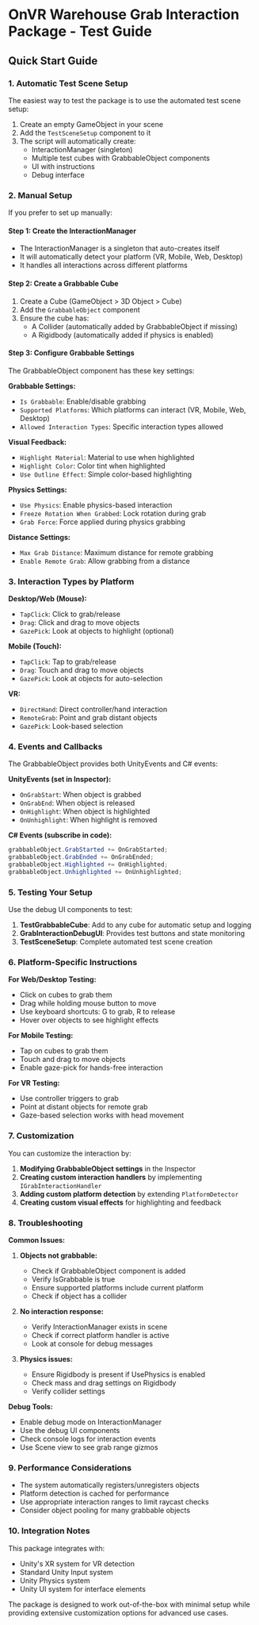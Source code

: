 # OnVR Warehouse Grab Interaction Package - Test Guide

## Quick Start Guide

### 1. Automatic Test Scene Setup

The easiest way to test the package is to use the automated test scene setup:

1. Create an empty GameObject in your scene
2. Add the `TestSceneSetup` component to it
3. The script will automatically create:
   - InteractionManager (singleton)
   - Multiple test cubes with GrabbableObject components
   - UI with instructions
   - Debug interface

### 2. Manual Setup

If you prefer to set up manually:

#### Step 1: Create the InteractionManager
- The InteractionManager is a singleton that auto-creates itself
- It will automatically detect your platform (VR, Mobile, Web, Desktop)
- It handles all interactions across different platforms

#### Step 2: Create a Grabbable Cube
1. Create a Cube (GameObject > 3D Object > Cube)
2. Add the `GrabbableObject` component
3. Ensure the cube has:
   - A Collider (automatically added by GrabbableObject if missing)
   - A Rigidbody (automatically added if physics is enabled)

#### Step 3: Configure Grabbable Settings
The GrabbableObject component has these key settings:

**Grabbable Settings:**
- `Is Grabbable`: Enable/disable grabbing
- `Supported Platforms`: Which platforms can interact (VR, Mobile, Web, Desktop)
- `Allowed Interaction Types`: Specific interaction types allowed

**Visual Feedback:**
- `Highlight Material`: Material to use when highlighted
- `Highlight Color`: Color tint when highlighted
- `Use Outline Effect`: Simple color-based highlighting

**Physics Settings:**
- `Use Physics`: Enable physics-based interaction
- `Freeze Rotation When Grabbed`: Lock rotation during grab
- `Grab Force`: Force applied during physics grabbing

**Distance Settings:**
- `Max Grab Distance`: Maximum distance for remote grabbing
- `Enable Remote Grab`: Allow grabbing from a distance

### 3. Interaction Types by Platform

**Desktop/Web (Mouse):**
- `TapClick`: Click to grab/release
- `Drag`: Click and drag to move objects
- `GazePick`: Look at objects to highlight (optional)

**Mobile (Touch):**
- `TapClick`: Tap to grab/release
- `Drag`: Touch and drag to move objects
- `GazePick`: Look at objects for auto-selection

**VR:**
- `DirectHand`: Direct controller/hand interaction
- `RemoteGrab`: Point and grab distant objects
- `GazePick`: Look-based selection

### 4. Events and Callbacks

The GrabbableObject provides both UnityEvents and C# events:

**UnityEvents (set in Inspector):**
- `OnGrabStart`: When object is grabbed
- `OnGrabEnd`: When object is released
- `OnHighlight`: When object is highlighted
- `OnUnhighlight`: When highlight is removed

**C# Events (subscribe in code):**
```csharp
grabbableObject.GrabStarted += OnGrabStarted;
grabbableObject.GrabEnded += OnGrabEnded;
grabbableObject.Highlighted += OnHighlighted;
grabbableObject.Unhighlighted += OnUnhighlighted;
```

### 5. Testing Your Setup

Use the debug UI components to test:

1. **TestGrabbableCube**: Add to any cube for automatic setup and logging
2. **GrabInteractionDebugUI**: Provides test buttons and state monitoring
3. **TestSceneSetup**: Complete automated test scene creation

### 6. Platform-Specific Instructions

**For Web/Desktop Testing:**
- Click on cubes to grab them
- Drag while holding mouse button to move
- Use keyboard shortcuts: G to grab, R to release
- Hover over objects to see highlight effects

**For Mobile Testing:**
- Tap on cubes to grab them
- Touch and drag to move objects
- Enable gaze-pick for hands-free interaction

**For VR Testing:**
- Use controller triggers to grab
- Point at distant objects for remote grab
- Gaze-based selection works with head movement

### 7. Customization

You can customize the interaction by:

1. **Modifying GrabbableObject settings** in the Inspector
2. **Creating custom interaction handlers** by implementing `IGrabInteractionHandler`
3. **Adding custom platform detection** by extending `PlatformDetector`
4. **Creating custom visual effects** for highlighting and feedback

### 8. Troubleshooting

**Common Issues:**

1. **Objects not grabbable:**
   - Check if GrabbableObject component is added
   - Verify IsGrabbable is true
   - Ensure supported platforms include current platform
   - Check if object has a collider

2. **No interaction response:**
   - Verify InteractionManager exists in scene
   - Check if correct platform handler is active
   - Look at console for debug messages

3. **Physics issues:**
   - Ensure Rigidbody is present if UsePhysics is enabled
   - Check mass and drag settings on Rigidbody
   - Verify collider settings

**Debug Tools:**
- Enable debug mode on InteractionManager
- Use the debug UI components
- Check console logs for interaction events
- Use Scene view to see grab range gizmos

### 9. Performance Considerations

- The system automatically registers/unregisters objects
- Platform detection is cached for performance
- Use appropriate interaction ranges to limit raycast checks
- Consider object pooling for many grabbable objects

### 10. Integration Notes

This package integrates with:
- Unity's XR system for VR detection
- Standard Unity Input system
- Unity Physics system
- Unity UI system for interface elements

The package is designed to work out-of-the-box with minimal setup while providing extensive customization options for advanced use cases.

